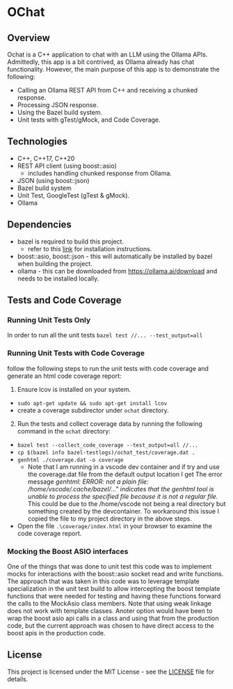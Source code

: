 # OChat

## Overview

Ochat is a C++ application to chat with an LLM using the Ollama APIs. Admittedly, this app is a bit contrived, as Ollama already has chat functionality. However, the main purpose of this app is to demonstrate the following:

- Calling an Ollama REST API from C++ and receiving a chunked response.
- Processing JSON response.
- Using the Bazel build system.
- Unit tests with gTest/gMock, and Code Coverage.

## Technologies

- C++, C++17, C++20
- REST API client (using boost::asio)
  - includes handling chunked response from Ollama.
- JSON (using boost::json)
- Bazel build system
- Unit Test, GoogleTest (gTest & gMock).
- Ollama

## Dependencies

- bazel is required to build this project.
  - refer to this [link](https://github.com/asifgosla/gtest-example?tab=readme-ov-file#install-bazel) for installation instructions.
- boost::asio, boost::json - this will automatically be installed by bazel when building the project.
- ollama - this can be downloaded from https://ollama.ai/download and needs to be installed locally.

## Tests and Code Coverage

### Running Unit Tests Only

In order to run all the unit tests `bazel test //... --test_output=all`

### Running Unit Tests with Code Coverage

follow the following steps to run the unit tests with code coverage and generate an html code coverage report:

1. Ensure lcov is installed on your system.

- `sudo apt-get update && sudo apt-get install lcov`
- create a coverage subdirector under `ochat` directory.

2. Run the tests and collect coverage data by running the following command in the `ochat` directory:

- `bazel test --collect_code_coverage --test_output=all //...`
- `cp $(bazel info bazel-testlogs)/ochat_test/coverage.dat .`
- `genhtml ./coverage.dat -o coverage`
  - Note that I am running in a vscode dev container and if try and use the coverage.dat file from the default output location I get The error message _genhtml: ERROR: not a plain file: /home/vscode/.cache/bazel/..." indicates that the genhtml tool is unable to process the specified file because it is not a regular file._ This could be due to the /home/vscode not being a real directory but something created by the devcontainer. To workaround this issue I copied the file to my project directory in the above steps.
- Open the file `.\coverage/index.html` in your browser to examine the code coverage report.

### Mocking the Boost ASIO interfaces

One of the things that was done to unit test this code was to implement mocks for interactions with the boost::asio socket read and write functions.
The approach that was taken in this code was to leverage template specialization in the unit test build to allow intercepting the boost template functions
that were needed for testing and having these functions forward the calls to the MockAsio class members. Note that using weak linkage does not work with template classes. Anoter option would have been to wrap the boost asio api calls in a class and using that from the production code, but the current approach was chosen to have direct access to the boost apis in the production code.

## License

This project is licensed under the MIT License - see the [LICENSE](LICENSE) file for details.
